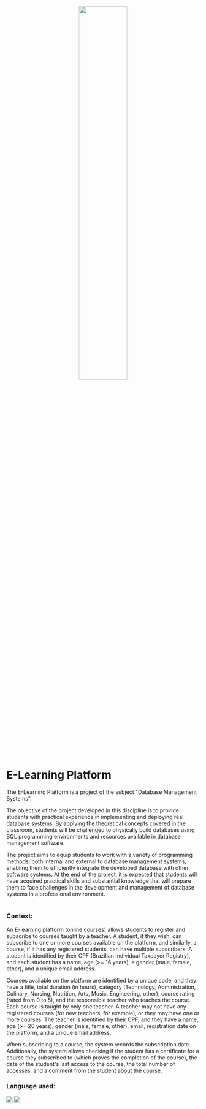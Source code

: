 <div style="text-align: center;">
    <img width="50%" src="https://github.com/CaikeSantos/E-Learning-Platform/assets/84350582/4244e1ac-0147-45a3-b940-046603f403bb">
</div>
<h1>E-Learning Platform</h1>
<p>The E-Learning Platform is a project of the subject "Database Management Systems".

The objective of the project developed in this discipline is to provide students with practical experience in implementing and deploying real database systems. By applying the theoretical concepts covered in the classroom, students will be challenged to physically build databases using SQL programming environments and resources available in database management software.

The project aims to equip students to work with a variety of programming methods, both internal and external to database management systems, enabling them to efficiently integrate the developed database with other software systems. At the end of the project, it is expected that students will have acquired practical skills and substantial knowledge that will prepare them to face challenges in the development and management of database systems in a professional environment.</p>

#
<h3>Context:</h3>
<p>An E-learning platform (online courses) allows students to register and subscribe to courses taught by a teacher. A student, if they wish, can subscribe to one or more courses available on the platform, and similarly, a course, if it has any registered students, can have multiple subscribers. A student is identified by their CPF (Brazilian Individual Taxpayer Registry), and each student has a name, age (>= 16 years), a gender (male, female, other), and a unique email address.

Courses available on the platform are identified by a unique code, and they have a title, total duration (in hours), category (Technology, Administration, Culinary, Nursing, Nutrition, Arts, Music, Engineering, other), course rating (rated from 0 to 5), and the responsible teacher who teaches the course. Each course is taught by only one teacher. A teacher may not have any registered courses (for new teachers, for example), or they may have one or more courses. The teacher is identified by their CPF, and they have a name, age (>= 20 years), gender (male, female, other), email, registration date on the platform, and a unique email address.

When subscribing to a course, the system records the subscription date. Additionally, the system allows checking if the student has a certificate for a course they subscribed to (which proves the completion of the course), the date of the student's last access to the course, the total number of accesses, and a comment from the student about the course.</p>

<h3>Language used:</h3>
<img src="https://img.shields.io/badge/PostgreSQL-316192?style=for-the-badge&logo=postgresql&logoColor=white">
<img src="https://img.shields.io/badge/Python-14354C?style=for-the-badge&logo=python&logoColor=white">